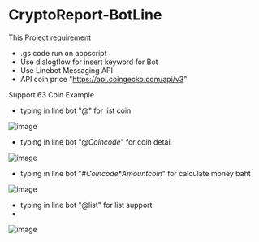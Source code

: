 # CryptoReport-BotLine
This Project requirement 
- .gs code run on appscript
- Use dialogflow for insert keyword for Bot
- Use Linebot Messaging API
- API coin price "https://api.coingecko.com/api/v3"

Support 63 Coin
Example
- typing in line bot "@" for list coin

![image](https://user-images.githubusercontent.com/96755123/228790911-081d3955-48fc-4a0d-9a51-c5d3ecfa276d.png)



- typing in line bot "@*Coincode*" for coin detail

![image](https://user-images.githubusercontent.com/96755123/228790429-d0098c14-5ca2-41bd-bec6-349c04f566cc.png)



- typing in line bot "#*Coincode***Amountcoin*"  for calculate money baht

![image](https://user-images.githubusercontent.com/96755123/228790793-767682cb-8cae-4ebc-b7ce-1b6091420480.png)



- typing in line bot "@list" for list support
- 
![image](https://user-images.githubusercontent.com/96755123/228794066-80d26822-77da-446b-b1a7-e0c255e3d2a1.png)

